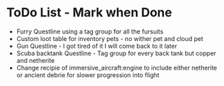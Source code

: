 # ToDo List - Mark when Done
- Furry Questline using a tag group for all the fursuits
- Custom loot table for inventory pets - no wither pet and cloud pet
- Gun Questline - I got tired of it I will come back to it later
- Scuba backtank Questline - Tag group for every back tank but copper and netherite
- Change recipie of immersive_aircraft:engine to include either netherite or ancient debrie for slower progression into flight